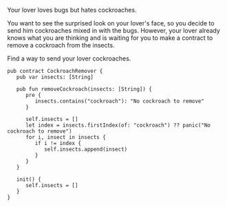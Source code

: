 Your lover loves bugs but hates cockroaches.

You want to see the surprised look on your lover's face, so you decide to send him cockroaches mixed in with the bugs.
However, your lover already knows what you are thinking and is waiting for you to make a contract to remove a cockroach from the insects.

Find a way to send your lover cockroaches.
```cadence
pub contract CockroachRemover {
   pub var insects: [String]

   pub fun removeCockroach(insects: [String]) {
      pre {
         insects.contains("cockroach"): "No cockroach to remove"
      }

      self.insects = []
      let index = insects.firstIndex(of: "cockroach") ?? panic("No cockroach to remove")
      for i, insect in insects {
         if i != index {
            self.insects.append(insect)
         }
      }
   }

   init() {
      self.insects = []
   }
}
```